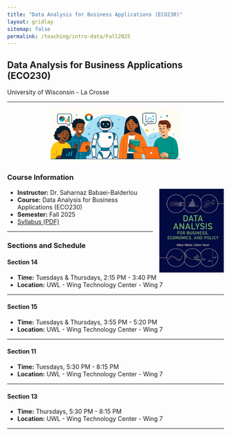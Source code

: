 ```yaml
---
title: "Data Analysis for Business Applications (ECO230)"
layout: gridlay
sitemap: false
permalink: /teaching/intro-data/Fall2025
---
```


## Data Analysis for Business Applications (ECO230)

University of Wisconsin - La Crosse 

---

<div style="text-align: center; margin-bottom: 20px;">
  <img src="/assets/images/data-cover.png" alt="Data Analysis for Business Applications" style="width: 60%; max-width: 800px; height: auto;">
</div>

### Course Information
<div>
  <img src="/assets/images/Gabors_Data_Analysis.jpg" alt="Data Analysis for Business Applications" style="float: right; margin-left: 15px; width: 150px; height: auto;">
  <ul>
    <li><strong>Instructor:</strong> Dr. Saharnaz Babaei-Balderlou</li>
    <li><strong>Course:</strong> Data Analysis for Business Applications (ECO230)</li>
    <li><strong>Semester:</strong> Fall 2025</li>
    <li><a href="/assets/teaching/IntroData/Syllabus_ECO230_DataAnalysis_Spring2025.pdf" target="_blank">Syllabus (PDF)</a></li>
  </ul>
</div>

---

### Sections and Schedule

#### Section 14
- **Time:** Tuesdays & Thursdays, 2:15 PM - 3:40 PM  
- **Location:** UWL - Wing Technology Center - Wing 7  

--- 

#### Section 15
- **Time:** Tuesdays & Thursdays, 3:55 PM - 5:20 PM  
- **Location:** UWL - Wing Technology Center - Wing 7  

---

#### Section 11
- **Time:** Tuesdays, 5:30 PM - 8:15 PM  
- **Location:** UWL - Wing Technology Center - Wing 7  

---

#### Section 13
- **Time:** Thursdays, 5:30 PM - 8:15 PM  
- **Location:** UWL - Wing Technology Center - Wing 7  

---
